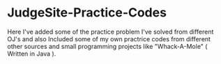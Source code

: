 # JudgeSite-Practice-Codes

Here I've added some of the practice problem I've solved from different OJ's and also Included some of my own practrice codes from different other sources and small programming projects like "Whack-A-Mole" ( Written in Java ).

